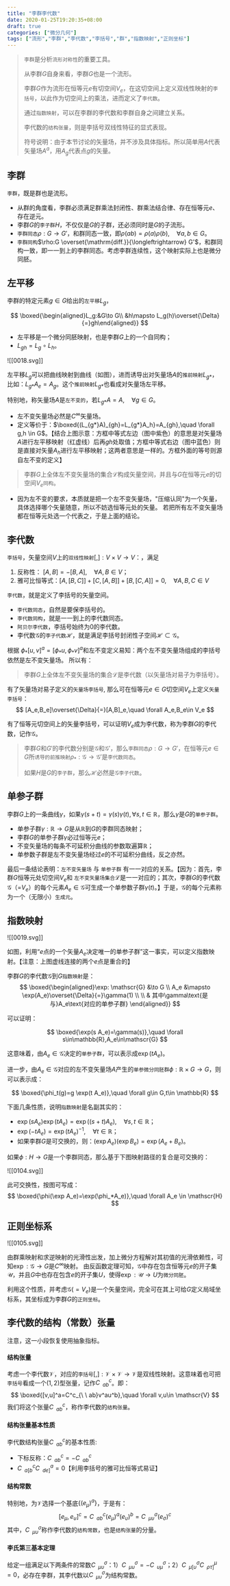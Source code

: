 ```yaml
---
title: "李群李代数"
date: 2020-01-25T19:20:35+08:00
draft: true
categories: ["微分几何"]
tags: ["流形","李群","李代数","李括号","群","指数映射","正则坐标"]
---
```



> `李群`是分析`流形对称性`的重要工具。
>
> 从李群$G$自身来看，李群$G$也是一个流形。
>
> 李群$G$作为流形在恒等元$e$有切空间$V_e$，在这切空间上定义双线性映射的`李括号`，以此作为切空间上的乘法，进而定义了`李代数`。
>
> 通过`指数映射`，可以在李群的李代数和李群自身之间建立关系。
>
> 李代数的`结构张量`，则是李括号双线性特征的显式表现。
>
> 符号说明：由于本节讨论的矢量场，并不涉及具体指标。所以简单用$A$代表矢量场$A^a$，用$A_g$代表点$g$的矢量。

<!--more-->

## 李群

`李群`，既是群也是流形。

- 从群的角度看，李群必须满足群乘法封闭性、群乘法结合律、存在恒等元$e$、存在逆元。
- 李群$G$的`李子群`$H$，不仅仅是$G$的子群，还必须同时是$G$的子流形。
- `李群同态`$\rho:G\to G'$，和群同态一致，即$\rho(a b)=\rho(a)\rho(b),\quad \forall a,b\in G$。
- `李群同构`$\rho:G \overset{\mathrm{diff.}}{\longleftrightarrow} G'$，和群同构一致，即一一到上的李群同态。考虑李群连续性，这个映射实际上也是微分同胚。

## 左平移

李群的特定元素$g\in G$给出的`左平移`$L_g$，

$$
\boxed{\begin{aligned}L_g:&G\to G\\ &h\mapsto L_g(h)\overset{\Delta}{=}gh\end{aligned}}
$$

- 左平移是一个微分同胚映射，也是李群$G$上的一个自同构；
- $L_{gh}=L_g\circ L_h$。

![[0018.svg]]

左平移$L_g$可以把曲线映射到曲线（如图），进而诱导出对矢量场$A$的`推前映射`$L_{g*}$，比如：$L_{g*}A_e=A_g$。这个`推前映射`$L_{g*}$也看成对矢量场左平移。

特别地，称矢量场$A$是`左不变的`，若$L_{g*}A=A,\quad \forall g\in G$。

- 左不变矢量场必然是$C^\infty$矢量场。
- 定义等价于：$\boxed{(L_{g*}A)_{gh}=L_{g*}A_h}=A_{gh},\quad \forall g,h \in G$。【结合上图示意：方框中等式左边（图中紫色）的意思是对矢量场$A$进行左平移映射（红虚线）后再$gh$处取值；方框中等式右边（图中蓝色）则是直接对矢量$A_h$进行左平移映射；这两者意思是一样的。方框外面的等号则源自左不变的定义】

> 李群$G$上全体左不变矢量场的集合$\mathscr{L}$构成矢量空间，并且与$G$在恒等元$e$的切空间$V_e$`同构`。

- 因为左不变的要求，本质就是把一个左不变矢量场，"压缩认同"为一个矢量，具体选择哪个矢量随意，所以不妨选恒等元处的矢量。  若把所有左不变矢量场都在恒等元处选一个代表之，于是上面的结论。

## 李代数

`李括号`，矢量空间$V$上的`双线性映射`$[,]:V\times V\to V$：，满足

1. 反称性： $[A,B]=-[B,A],\quad \forall A,B\in V$；
2. 雅可比恒等式：$[A,[B,C]]+[C,[A,B]]+[B,[C,A]]=0,\quad \forall A,B,C\in V$

`李代数`，就是定义了李括号的矢量空间。

- `李代数同态`，自然是要保李括号的。
- `李代数同构`，就是一一到上的李代数同态。
- `阿贝尔李代数`，李括号始终为0的李代数。
- 李代数$\mathscr{G}$的`李子代数`$\mathscr{H}$，就是满足李括号封闭性子空间$\mathscr{H}\subset \mathscr{G}$。

根据 $\phi_*[u,v]^a=[\phi_*u,\phi_*v]^a$和左不变定义易知：两个左不变矢量场组成的李括号依然是左不变矢量场。 所以有：

> 李群$G$上全体左不变矢量场的集合$\mathscr{L}$是李代数（以矢量场对易子为李括号）。


有了矢量场对易子定义的`矢量场李括号`, 那么可在恒等元$e\in G$切空间$V_e$上定义`矢量李括号`：
$$
[A_e,B_e]\overset{\Delta}{=}[A,B]_e,\quad \forall A_e,B_e\in V_e
$$

有了恒等元切空间上的矢量李括号，可以证明$V_e$成为李代数，称为李群$G$的李代数，记作$\mathscr{G}$。

>  李群$G$和$G'$的李代数分别是$\mathscr{G}$和$\mathscr{G}'$，那么`李群同态`$\rho:G\to G'$，在恒等元$e\in G$所`诱导的前推映射`$\rho_*:\mathscr{G}\to \mathscr{G}'$是`李代数同态`。
>
>  如果$H$是$G$的`李子群`，那么$\mathscr{H}$必然是$\mathscr{G}$`李子代数`。

## 单参子群

李群$G$上的一条曲线$\gamma$，如果$\gamma(s+t)=\gamma(s)\gamma(t),\forall s,t\in\mathbb{R}$，那么$\gamma$是$G$的`单参子群`。

- 单参子群$\gamma:\mathbb{R}\to G$是从$\mathbb{R}$到$G$的李群同态映射；
- 李群$G$的单参子群$\gamma$必过恒等元$e$；
- 不变矢量场的每条不可延积分曲线的参数取遍算$\mathbb{R}$；
- 单参数子群是左不变矢量场经过$e$的不可延积分曲线，反之亦然。

最后一条结论表明：`左不变矢量场` 与 `单参子群` 有一一对应的关系。【因为：首先，李群$G$恒等元处切空间$V_e$和 `左不变矢量场集合`$\mathscr{L}$是一一对应的；其次，李群$G$的李代数$\mathscr{G}$（=$V_e$）的每个元素$A_e\in \mathscr{G}$ ​可生成一个单参数子群$\gamma(t)$。】于是，$\mathscr{G}$的每个元素称为一个（无限小）`生成元`。

## 指数映射

![[0019.svg]]

如图，利用“$e$点的一个矢量$A_e$决定唯一的单参子群”这一事实，可以定义指数映射。【注意：上图虚线连接的两个$e$点是重合的】

李群$G$的李代数$\mathscr{G}$到$G$`指数映射`是：
$$
\boxed{\begin{aligned}\exp: \mathscr{G} &\to G \\ A_e &\mapsto  \exp(A_e)\overset{\Delta}{=}\gamma(1) \\ \\ &  其中\gamma\text{是与}A_e\text{对应的单参子群} \end{aligned}}
$$

可以证明：

$$
\boxed{\exp(s A_e)=\gamma(s)},\quad \forall s\in\mathbb{R},A_e\in\mathscr{G}
$$

这意味着，由$A_e\in\mathscr{G}$决定的`单参子群`，可以表示成$\exp(t A_e)$。

进一步，由$A_e\in\mathscr{G}$对应的左不变矢量场$A$产生的`单参微分同胚群`$\phi:\mathbb{R}\times G\to G$，则可以表示成：

$$
\boxed{\phi_t(g)=g \exp(t A_e)},\quad \forall g\in G,t\in \mathbb{R}
$$

下面几条性质，说明`指数映射`是名副其实的：

- $\exp(s A_e)\exp(t A_e)=\exp((s+t)A_e),\quad \forall s,t \in \mathbb{R}$；
- $\exp(-t A_e)=\exp(t A_e)^{-1},\quad \forall t \in \mathbb{R}$；
- 如果李群$G$是可交换的，则：$(\exp A_e)(\exp B_e)=\exp(A_e+B_e)$。

如果$\phi:H\to G$是一个李群同态，那么基于下图映射路径的复合是可交换的：

![[0104.svg]]

此可交换性，按图可写成：
$$
\boxed{\phi(\exp A_e)=\exp(\phi_*A_e)},\quad \forall A_e \in \mathscr{H}
$$


## 正则坐标系

![[0105.svg]]

由群乘映射和求逆映射的光滑性出发，加上微分方程解对其初值的光滑依赖性，可知$\exp:\mathscr{G}\to G$是$C^\infty$映射。 由反函数定理可知，$\mathscr{G}$中存在包含恒等元$e$的开子集$\mathscr{U}$，并且$G$中也存在包含$e$的开子集$U$，使得$\exp:\mathscr{U}\to U$为`微分同胚`。

利用这个性质，并考虑$\mathscr{G}(=V_e)$是一个矢量空间，完全可在其上可给$G$定义局域坐标系，其坐标成为李群$G$的`正则坐标`。

## 李代数的结构（常数）张量

注意，这一小段恢复使用抽象指标。

#### 结构张量

考虑一个李代数$\mathscr{V}$，对应的`李括号`$[,]:\mathscr{V}\times\mathscr{V}\to \mathscr{V}$是双线性映射。这意味着也可把`李括号`看成一个$(1,2)$型张量，记作$C^c_{\ \ ab}$。即：
$$
\boxed{[v,u]^a=C^c_{\ \ ab}v^au^b},\quad \forall v,u\in \mathscr{V}
$$
我们将这个张量$C^c_{\ \ ab}$，称作李代数的`结构张量`。

#### 结构张量基本性质

李代数结构张量$C^c_{\ \ ab}$的基本性质:

- 下标反称：$C^c_{\ \ ab}=-C^c_{\ \ ab}$
- $C^c_{\ \ a[b}C^a_{\ \ de]}=0$【利用李括号的雅可比恒等式易证】

#### 结构常数

特别地，为$\mathscr{V}$选择一个基底$\{(e_\mu)^a\}$，于是有：
$$
[e_\mu,e_\upsilon]^c=C^c_{\ \  ab}(e_\mu)^a(e_\upsilon)^b=C^\sigma_{\ \ \mu\upsilon}(e_\sigma)^c
$$
其中，$C^\sigma_{\ \ \mu\upsilon}$称作李代数的`结构常数`，也是`结构张量`的分量。

#### 李氏第三基本定理

给定一组满足以下两条件的常数$C^\sigma_{\ \ \mu\upsilon}$：1）$C^\sigma_{\ \ \mu\upsilon}=-C^\sigma_{\ \ \upsilon\mu}$；2）$C^\sigma_{\ \ \mu[\upsilon}C^\mu_{\ \ \rho\tau]}=0$，必存在李群，其李代数以$C^\sigma_{\ \ \mu\upsilon}$为结构常数。



